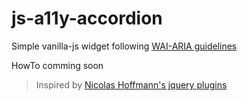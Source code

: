# js-a11y-accordion

Simple vanilla-js widget following [WAI-ARIA guidelines](http://www.w3.org/TR/wai-aria-practices/#accordion)

HowTo comming soon

> Inspired by [Nicolas Hoffmann's jquery plugins](http://a11y.nicolas-hoffmann.net)
